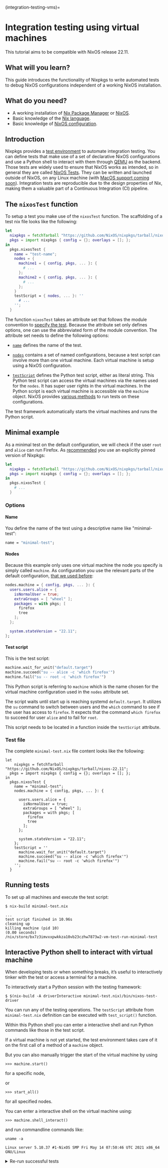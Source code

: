 (integration-testing-vms)=

# Integration testing using virtual machines

This tutorial aims to be compatible with NixOS release 22.11.

## What will you learn?

This guide introduces the functionality of Nixpkgs to write automated tests to debug NixOS configurations independent of a working NixOS installation.

## What do you need?

- A working installation of [Nix Package Manager](https://nixos.org/manual/nix/stable/installation/installation.html) or [NixOS](https://nixos.org/manual/nixos/stable/index.html#sec-installation).
- Basic knowledge of the [Nix language](https://nixos.org/manual/nix/stable/language/index.html).
- Basic knowledge of [NixOS configuration](<nixos-vms>).

## Introduction

Nixpkgs provides a [test environment](https://nixos.org/manual/nixos/stable/index.html#sec-nixos-tests) to automate integration testing.
You can define tests that make use of a set of declarative NixOS configurations and use a Python shell to interact with them through [QEMU](https://www.qemu.org/) as the backend.
Those tests are widely used to ensure that NixOS works as intended, so in general they are called [NixOS Tests](https://nixos.org/manual/nixos/stable/index.html#sec-nixos-tests).
They can be written and launched outside of NixOS, on any Linux machine (with [MacOS support coming soon](https://github.com/NixOS/nixpkgs/issues/108984)).
Integration tests are reproducible due to the design properties of Nix, making them a valuable part of a Continuous Integration (CI) pipeline.

## The `nixosTest` function

To setup a test you make use of the `nixosTest` function.
The scaffolding of a test nix file looks like the following:

```nix
let
  nixpkgs = fetchTarball "https://github.com/NixOS/nixpkgs/tarball/nixos-22.11";
  pkgs = import nixpkgs { config = {}; overlays = []; };
in
  pkgs.nixosTest {
    name = "test-name";
    nodes = {
      machine1 = { config, pkgs, ... }: {
        # ...
      };
      machine2 = { config, pkgs, ... }: {
        # ...
      };
    }
    testScript = { nodes, ... }: ''
      # ...
    '';
  }
```

The function `nixosTest` takes an attribute set that follows the module convention to [specify the test](https://nixos.org/manual/nixos/stable/index.html#sec-test-options-reference).
Because the attribute set only defines options, one can use the abbreviated form of the module convention.
The attribute set needs to define the following options:

- [`name`](https://nixos.org/manual/nixos/stable/index.html#test-opt-name) defines the name of the test.

- [`nodes`](https://nixos.org/manual/nixos/stable/index.html#test-opt-nodes) contains a set of named configurations, because a test script can involve more than one virtual machine.
  Each virtual machine is setup using a NixOS configuration.

- [`testScript`](https://nixos.org/manual/nixos/stable/index.html#test-opt-testScript) defines the Python test script, either as literal string.
  This Python test script can access the virtual machines via the names used for the `nodes`.
  It has super user rights in the virtual machines.
  In the Python script is each virtual machine is accessible via the `machine` object.
  NixOS provides [various methods](https://nixos.org/manual/nixos/stable/index.html#ssec-machine-objects) to run tests on these configurations.

The test framework automatically starts the virtual machines and runs the Python script.

## Minimal example

As a minimal test on the default configuration, we will check if the user `root` and `alice` can run Firefox.
As [recommended](<ref-pinning-nixpkgs>) you use an explicitly pinned version of Nixpkgs:

```nix
let
  nixpkgs = fetchTarball "https://github.com/NixOS/nixpkgs/tarball/nixos-22.11";
  pkgs = import nixpkgs { config = {}; overlays = []; };
in
  pkgs.nixosTest {
    # ...
  }
```

### Options

#### Name

You define the name of the test using a descriptive name like "minimal-test":

```nix
name = "minimal-test";
```

#### Nodes

Because this example only uses one virtual machine the node you specify is simply called `machine`.
As configuration you use the relevant parts of the default configuration, [that we used before](<nixos-vms>):

```nix
nodes.machine = { config, pkgs, ... }: {
  users.users.alice = {
    isNormalUser = true;
    extraGroups = [ "wheel" ];
    packages = with pkgs; [
      firefox
      tree
    ];
  };

  system.stateVersion = "22.11";
};
```

#### Test script

This is the test script:

```python
machine.wait_for_unit("default.target")
machine.succeed("su -- alice -c 'which firefox'")
machine.fail("su -- root -c 'which firefox'")
```

This Python script is referring to `machine` which is the name chosen for the virtual machine configuration used in the `nodes` attribute set.

The script waits until start up is reaching systemd `default.target`.
It utilizes the `su` command to switch between users and the `which` command to see if the user has access to `firefox`.
It expects that the command `which firefox` to succeed for user `alice` and to fail for `root`.

This script needs to be located in a function inside the `testScript` attribute.

### Test file

The complete `minimal-test.nix` file content looks like the following:

```{code-block}
let
    nixpkgs = fetchTarball "https://github.com/NixOS/nixpkgs/tarball/nixos-22.11";
  pkgs = import nixpkgs { config = {}; overlays = []; };
in
  pkgs.nixosTest {
    name = "minimal-test";
    nodes.machine = { config, pkgs, ... }: {

      users.users.alice = {
        isNormalUser = true;
        extraGroups = [ "wheel" ];
        packages = with pkgs; [
          firefox
          tree
        ];
      };

      system.stateVersion = "22.11";
    };
    testScript = ''
      machine.wait_for_unit("default.target")
      machine.succeed("su -- alice -c 'which firefox'")
      machine.fail("su -- root -c 'which firefox'")
    '';
  }
```

## Running tests

To set up all machines and execute the test script:

```shell-session
$ nix-build minimal-test.nix
```

    ...
    test script finished in 10.96s
    cleaning up
    killing machine (pid 10)
    (0.00 seconds)
    /nix/store/bx7z3imvxxpwkkza10vb23czhw7873w2-vm-test-run-minimal-test


## Interactive Python shell to interact with virtual machine

When developing tests or when something breaks, it’s useful to interactively tinker with the test or access a terminal for a machine.

To interactively start a Python session with the testing framework:

```shell-session
$ $(nix-build -A driverInteractive minimal-test.nix)/bin/nixos-test-driver
```

You can run any of the testing operations.
The `testScript` attribute from `minimal-test.nix` definition can be executed with `test_script()` function.

Within this Python shell you can enter a interactive shell and run Python commands like those in the test script.

If a virtual machine is not yet started, the test environment takes care of it on the first call of a method of a `machine` object.

But you can also manually trigger the start of the virtual machine by using

```shell-session
>>> machine.start()
```
for a specific node,

or

```shell-session
>>> start_all()
```
for all specified nodes.

You can enter a interactive shell on the virtual machine using:

```shell-session
>>> machine.shell_interact()
```

and run commandline commands like:

```shell-session
uname -a
```

    Linux server 5.10.37 #1-NixOS SMP Fri May 14 07:50:46 UTC 2021 x86_64 GNU/Linux


<details><summary> Re-run successful tests </summary>

Because test results are kept in the Nix store, a successful test is cached.
This means that Nix will not run the test a second time as long as the test setup (node configuration and test script) stays semantically the same.
Therefore, to run a test again, one needs to remove the result.

If you would try to delete the result using the symbolic link, you will get the following error:

```shell-session
nix-store --delete ./result
```

    finding garbage collector roots...
    0 store paths deleted, 0.00 MiB freed
    error: Cannot delete path '/nix/store/4klj06bsilkqkn6h2sia8dcsi72wbcfl-vm-test-run-unnamed' since it is still alive. To find out why, use: nix-store --query --roots

Instead, remove the symbolic link and only then remove the cached result:

```shell-session
rm ./result
nix-store --delete /nix/store/4klj06bsilkqkn6h2sia8dcsi72wbcfl-vm-test-run-unnamed
```

This can be also done with one command:

```shell-session
result=$(readlink -f ./result) rm ./result && nix-store --delete $result
```
<details>

## Tests that need multiple virtual machines

Tests can utilize multiple virtual machines.

This example uses the use-case of a [REST](https://en.m.wikipedia.org/wiki/REST) interface to a [PostgreSQL](https://www.postgresql.org/) database.
The following example Nix expression is adapted from [How to use NixOS for lightweight integration tests](https://www.haskellforall.com/2020/11/how-to-use-nixos-for-lightweight.html).

This tutorial follows [PostgREST tutorial](https://postgrest.org/en/stable/tutorials/tut0.html), a generic [RESTful API](https://restfulapi.net/) for PostgreSQL.

If you skim over the official tutorial, you'll notice there's quite a bit of setup in order to test if all the steps work.

The setup includes:

- A virtual machine named `server` running PostgreSQL and PostgREST.
- A virtual machine named `client` running HTTP client queries using `curl`.
- A `testScript` orchestrating testing logic between `client` and `server`.

The complete `postgrest.nix` file looks like the following:

```{code-block}
let
  # Pin nixpkgs, see pinning tutorial for more details
  nixpkgs = fetchTarball "https://github.com/NixOS/nixpkgs/archive/0f8f64b54ed07966b83db2f20c888d5e035012ef.tar.gz";
  pkgs = import nixpkgs { config = {}; overlays = []; };

  # Single source of truth for all tutorial constants
  database = "postgres";
  schema        = "api";
  table         = "todos";
  username      = "authenticator";
  password      = "mysecretpassword";
  webRole       = "web_anon";
  postgrestPort = 3000;

  # NixOS module shared between server and client
  sharedModule = {
    # Since it's common for CI not to have $DISPLAY available, you have to explicitly tell the tests "please don't expect any screen available"
    virtualisation.graphics = false;
  };

in 
  pkgs.nixosTest {
    # NixOS tests are run inside a virtual machine, and here you specify system of the machine.
    system = "x86_64-linux";
    name = "postgres-test";
    nodes = {
      server = { config, pkgs, ... }: {
        imports = [ sharedModule ];

        networking.firewall.allowedTCPPorts = [ postgrestPort ];

        services.postgresql = {
          enable = true;

          initialScript = pkgs.writeText "initialScript.sql" ''
            create schema ${schema};

            create table ${schema}.${table} (
                id serial primary key,
                done boolean not null default false,
                task text not null,
                due timestamptz
            );

            insert into ${schema}.${table} (task) values ('finish tutorial 0'), ('pat self on back');

            create role ${webRole} nologin;
            grant usage on schema ${schema} to ${webRole};
            grant select on ${schema}.${table} to ${webRole};

            create role ${username} inherit login password '${password}';
            grant ${webRole} to ${username};
          '';
        };

        users = {
          mutableUsers = false;
          users = {
            # For ease of debugging the VM as the `root` user
            root.password = "";

            # Create a system user that matches the database user so that you
            # can use peer authentication. The tutorial defines a password,
            # but it's not necessary.
            "${username}".isSystemUser = true;
          };
        };

        systemd.services.postgrest = {
          wantedBy = [ "multi-user.target" ];
          after = [ "postgresql.service" ];
          script =
            let
              configuration = pkgs.writeText "tutorial.conf" ''
                  db-uri = "postgres://${username}:${password}@localhost:${toString config.services.postgresql.port}/${database}"
                  db-schema = "${schema}"
                  db-anon-role = "${username}"
              '';
            in "${pkgs.haskellPackages.postgrest}/bin/postgrest ${configuration}";
          serviceConfig.User = username;
        };
      };

      client = {
        imports = [ sharedModule ];
      };
    };

    # Disable linting for simpler debugging of the testScript
    skipLint = true;

    testScript = ''
      import json
      import sys

      start_all()

      server.wait_for_open_port(${toString postgrestPort})

      expected = [
          {"id": 1, "done": False, "task": "finish tutorial 0", "due": None},
          {"id": 2, "done": False, "task": "pat self on back", "due": None},
      ]

      actual = json.loads(
          client.succeed(
              "${pkgs.curl}/bin/curl http://server:${toString postgrestPort}/${table}"
          )
      )

      assert expected == actual, "table query returns expected content"
    '';
}
```

Unlike the previous example, the virtual machines need an expressive name to distinguish them.
For this example we choose `client` and `server`.

To set up all machines and execute the test script:

```shell-session
nix-build postgrest.nix
```

    ...
    test script finished in 10.96s
    cleaning up
    killing client (pid 10)
    killing server (pid 22)
    (0.00 seconds)
    /nix/store/bx7z3imvxxpwkkza10vb23czhw7873w2-vm-test-run-unnamed


```

## Additional information regarding NixOS tests:
  - NixOS Tests section in [NixOS manual](https://nixos.org/manual/nixos/stable/index.html#sec-nixos-tests)
  - Running integration tests on CI requires hardware acceleration, which many CIs do not support.
    To run integration tests on [GitHub Actions](<github-actions>) see [how to disable hardware acceleration](https://github.com/cachix/install-nix-action#how-do-i-run-nixos-tests).
  - NixOS comes with a large set of tests that serve also as educational examples.
    A good inspiration is [Matrix bridging with an IRC](https://github.com/NixOS/nixpkgs/blob/master/nixos/tests/matrix/appservice-irc.nix).
  - [NixOS.wiki on  NixOS Testing library](https://nixos.wiki/wiki/NixOS_Testing_library) seems to be mostly outdated (last edit 05.11.2021)
